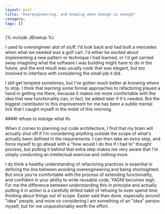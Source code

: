 ```yaml
---
layout: post
title: "Overengineering, and knowing when enough is enough"
category: 
tags: []
---
```

{% include JB/setup %}


I used to overengineer alot of stuff. I'd look back and had built a mercedes when what we needed was a golf cart.
I'd either be excited about implementing a new pattern or technique I had learned, or I'd get carried away imagining
what the software I was building might have to do in the future, and the end result was usually code that was elegant,
but too involved to interface with considering the small job it did.

I still get tempted sometimes, but I've gotten much better at knowing where to stop. I think that learning some formal
approaches to refactoring played a hand in getting me there, because it makes me more comfortable with the idea that
new functionality can, in fact, be added later if it's needed. But the biggest contributor to this improvement for me
has been a subtle mental tick that I caught myself in the midst of this morning.

####I refuse to indulge what ifs

When it comes to planning out code architecture, I find that my brain will actually shut off if I'm considering anything
outside the scope of what's actually been defined in the requirements. I can then take an extra step, and force myself
to go ahead with a "how would I do this if I had to" thought process, but putting it behind that extra step makes me
very aware that I'm simply conducting an intellectual exercise and nothing more.

I do think a healthy understanding of refactoring practices is essential in defining the line between avoiding
overengineering and being shortsighted. But once you're comfortable with the process of extending functionality, and
confident in your ability to write reusable code, YAGNI becomes legit. For me the difference between understanding this
in principle and actually putting it in action is a carefully drilled habit of refusing to even spend time thinking about
things out of scope. Easier said than done, especially around "idea" people, and more so considering I am something of an
"idea" person myself, but for me unquestionably worth the effort.